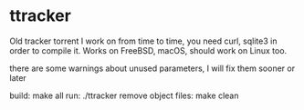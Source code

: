 # ttracker
Old tracker torrent I work on from time to time,
you need curl, sqlite3 in order to compile it.
Works on FreeBSD, macOS, should work on Linux too.

there are some warnings about unused parameters, I will fix them sooner or later

build: make all
run: ./ttracker
remove object files: make clean

